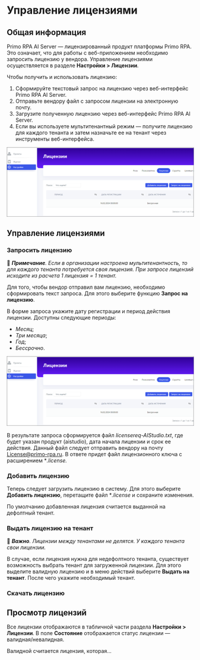 # Управление лицензиями

## Общая информация

Primo RPA AI Server — лицензированный продукт платформы Primo RPA. Это означает, что для работы с веб-приложением необходимо запросить лицензию у вендора. Управление лицензиями осуществляется в разделе **Настройки > Лицензии**. 

Чтобы получить и использовать лицензию:
1. Сформируйте текстовый запрос на лицензию через веб-интерфейс Primo RPA AI Server.
1. Отправьте вендору файл с запросом лицензии на электронную почту.
2. Загрузите полученную лицензию через веб-интерфейс Primo RPA AI Server.
3. Если вы используете мультитенантный режим — получите лицензию для каждого тенанта и затем назначьте ее на тенант через инструменты веб-интерфейса. 


![](</primo-ai/images/tab-licenses.png>)


## Управление лицензиями

### Запросить лицензию

:small_blue_diamond: ***Примечание**. Если в организации настроена мультитенантность, то для каждого тенанта потребуется своя лицензия. При запросе лицензий исходите из расчета 1 лицензия = 1 тенант.*

Для того, чтобы вендор отправил вам лицензию, необходимо сформировать текст запроса. Для этого выберите функцию **Запрос на лицензию**. 

В форме запроса укажите дату регистрации и период действия лицензии. Доступны следующие периоды:
* *Месяц*;
* *Три месяца*;
* *Год*;
* *Бессрочно*.

![](</primo-ai/images/tab-licenses.png>)

В результате запроса сформируется файл *licensereq-AIStudio.txt*, где будет указан продукт (aistudio), дата начала лицензии и срок ее действия. Данный файл следует отправить вендору на почту License@primo-rpa.ru. В ответе придет файл лицензионного ключа с расширением **.license.*


### Добавить лицензию

Теперь следует загрузить лицензию в систему. Для этого выберите **Добавить лицензию**, перетащите файл **.license* и сохраните изменения.

По умолчанию добавленная лицензия считается выданной на дефолтный тенант. 

### Выдать лицензию на тенант

:small_orange_diamond: ***Важно**. Лицензии между тенантами не делятся. У каждого тенанта свои лицензии.*

В случае, если лицензия нужна для недефолтного тенанта, существует возможность выбрать тенант для загруженной лицензии. Для этого выделите валидную лицензию и в меню действий выберите **Выдать на тенант**. После чего укажите необходимый тенант.


### Скачать лицензию



## Просмотр лицензий

Все лицензии отображаются в табличной части раздела **Настройки > Лицензии**. В поле **Состояние** отображается статус лицензии — валидная/невалидная.

Валидной считается лицензия, которая...



